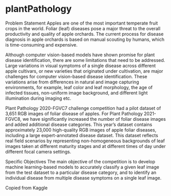 # plantPathology

Problem Statement
Apples are one of the most important temperate fruit crops in the world. Foliar (leaf) diseases pose a major threat to the overall productivity and quality of apple orchards. The current process for disease diagnosis in apple orchards is based on manual scouting by humans, which is time-consuming and expensive.

Although computer vision-based models have shown promise for plant disease identification, there are some limitations that need to be addressed. Large variations in visual symptoms of a single disease across different apple cultivars, or new varieties that originated under cultivation, are major challenges for computer vision-based disease identification. These variations arise from differences in natural and image capturing environments, for example, leaf color and leaf morphology, the age of infected tissues, non-uniform image background, and different light illumination during imaging etc.

Plant Pathology 2020-FGVC7 challenge competition had a pilot dataset of 3,651 RGB images of foliar disease of apples. For Plant Pathology 2021-FGVC8, we have significantly increased the number of foliar disease images and added additional disease categories. This year’s dataset contains approximately 23,000 high-quality RGB images of apple foliar diseases, including a large expert-annotated disease dataset. This dataset reflects real field scenarios by representing non-homogeneous backgrounds of leaf images taken at different maturity stages and at different times of day under different focal camera settings.

Specific Objectives
The main objective of the competition is to develop machine learning-based models to accurately classify a given leaf image from the test dataset to a particular disease category, and to identify an individual disease from multiple disease symptoms on a single leaf image.

Copied from Kaggle
